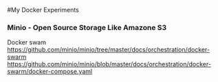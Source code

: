 ﻿#My Docker Experiments

### Minio - Open Source Storage Like Amazone S3

Docker swam
https://github.com/minio/minio/tree/master/docs/orchestration/docker-swarm
https://github.com/minio/minio/blob/master/docs/orchestration/docker-swarm/docker-compose.yaml




